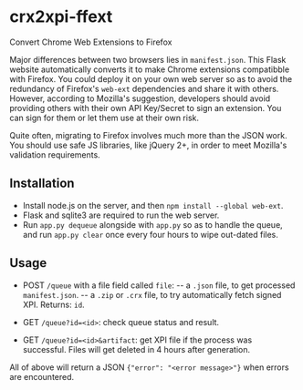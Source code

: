 # crx2xpi-ffext
Convert Chrome Web Extensions to Firefox

Major differences between two browsers lies in `manifest.json`. This Flask website automatically converts it to make Chrome extensions compatibble with Firefox. You could deploy it on your own web server so as to avoid the redundancy of Firefox's `web-ext` dependencies and share it with others. However, according to Mozilla's suggestion, developers should avoid providing others with their own API Key/Secret to sign an extension. You can sign for them or let them use at their own risk.

Quite often, migrating to Firefox involves much more than the JSON work. You should use safe JS libraries, like jQuery 2+, in order to meet Mozilla's validation requirements.

## Installation

- Install node.js on the server, and then `npm install --global web-ext`.
- Flask and sqlite3 are required to run the web server.
- Run `app.py dequeue` alongside with `app.py` so as to handle the queue, and run `app.py clear` once every four hours to wipe out-dated files.


## Usage

- POST `/queue` with a file field called `file`:
	-- a `.json` file, to get processed `manifest.json`.
	-- a `.zip` or `.crx` file, to try automatically fetch signed XPI.
	Returns: `id`.

- GET `/queue?id=<id>`: check queue status and result.

- GET `/queue?id=<id>&artifact`: get XPI file if the process was successful. Files will get deleted in 4 hours after generation.

All of above will return a JSON `{"error": "<error message>"}` when errors are encountered.